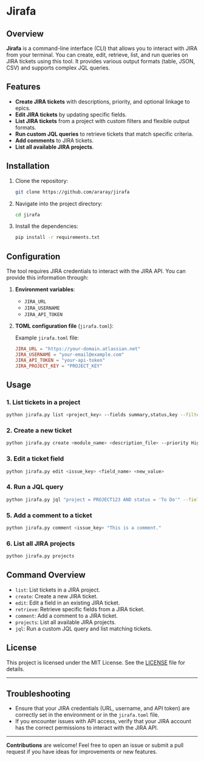 # Jirafa

## Overview

**Jirafa** is a command-line interface (CLI) that allows you to interact with JIRA from your terminal. You can create, edit, retrieve, list, and run queries on JIRA tickets using this tool. It provides various output formats (table, JSON, CSV) and supports complex JQL queries.

## Features

- **Create JIRA tickets** with descriptions, priority, and optional linkage to epics.
- **Edit JIRA tickets** by updating specific fields.
- **List JIRA tickets** from a project with custom filters and flexible output formats.
- **Run custom JQL queries** to retrieve tickets that match specific criteria.
- **Add comments** to JIRA tickets.
- **List all available JIRA projects**.

## Installation

1. Clone the repository:

    ```bash
    git clone https://github.com/araray/jirafa
    ```

2. Navigate into the project directory:

    ```bash
    cd jirafa
    ```

3. Install the dependencies:

    ```bash
    pip install -r requirements.txt
    ```

## Configuration

The tool requires JIRA credentials to interact with the JIRA API. You can provide this information through:

1. **Environment variables**:
   - `JIRA_URL`
   - `JIRA_USERNAME`
   - `JIRA_API_TOKEN`

2. **TOML configuration file** (`jirafa.toml`):

   Example `jirafa.toml` file:

    ```toml
    JIRA_URL = "https://your-domain.atlassian.net"
    JIRA_USERNAME = "your-email@example.com"
    JIRA_API_TOKEN = "your-api-token"
    JIRA_PROJECT_KEY = "PROJECT_KEY"
    ```

## Usage

### 1. List tickets in a project

```bash
python jirafa.py list <project_key> --fields summary,status,key --filter status:Done --output table
```

### 2. Create a new ticket

```bash
python jirafa.py create <module_name> <description_file> --priority High --epic_key EPIC-123 --project_key PROJECT-123
```

### 3. Edit a ticket field

```bash
python jirafa.py edit <issue_key> <field_name> <new_value>
```

### 4. Run a JQL query

```bash
python jirafa.py jql "project = PROJECT123 AND status = 'To Do'" --fields summary,status,assignee --output json
```

### 5. Add a comment to a ticket

```bash
python jirafa.py comment <issue_key> "This is a comment."
```

### 6. List all JIRA projects

```bash
python jirafa.py projects
```

## Command Overview

- `list`: List tickets in a JIRA project.
- `create`: Create a new JIRA ticket.
- `edit`: Edit a field in an existing JIRA ticket.
- `retrieve`: Retrieve specific fields from a JIRA ticket.
- `comment`: Add a comment to a JIRA ticket.
- `projects`: List all available JIRA projects.
- `jql`: Run a custom JQL query and list matching tickets.

## License

This project is licensed under the MIT License. See the [LICENSE](LICENSE) file for details.

---

## Troubleshooting

- Ensure that your JIRA credentials (URL, username, and API token) are correctly set in the environment or in the `jirafa.toml` file.
- If you encounter issues with API access, verify that your JIRA account has the correct permissions to interact with the JIRA API.

---

**Contributions** are welcome! Feel free to open an issue or submit a pull request if you have ideas for improvements or new features.
